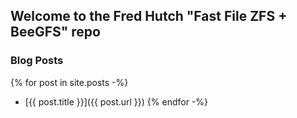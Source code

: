 ## Welcome to the Fred Hutch "Fast File ZFS + BeeGFS" repo

### Blog Posts

{% for post in site.posts -%}
- [{{ post.title }}]({{ post.url }})
{% endfor -%}
